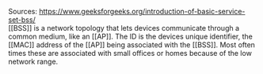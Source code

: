 Sources:
https://www.geeksforgeeks.org/introduction-of-basic-service-set-bss/
\
[[BSS]] is a network topology that lets devices communicate through a common medium, like an [[AP]]. The ID is the devices unique identifier, the [[MAC]] address of the [[AP]] being associated with the [[BSS]]. Most often times these are associated with small offices or homes because of the low network range.
